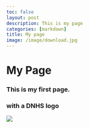 ```yaml
---
toc: false
layout: post
description: This is my page
categories: [markdown]
title: My page
image: /image/download.jpg
---
```

# My Page

### This is my first page.
### with a DNHS logo
![]({{site.baseurl}}/images/download.jpg)
